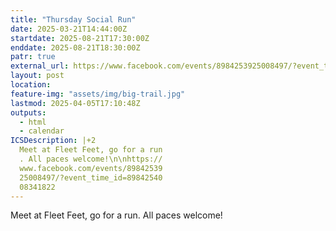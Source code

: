 ```yaml
---
title: "Thursday Social Run"
date: 2025-03-21T14:44:00Z
startdate: 2025-08-21T17:30:00Z
enddate: 2025-08-21T18:30:00Z
patr: true
external_url: https://www.facebook.com/events/8984253925008497/?event_time_id=8984254008341822
layout: post
location: 
feature-img: "assets/img/big-trail.jpg"
lastmod: 2025-04-05T17:10:48Z
outputs:
  - html
  - calendar
ICSDescription: |+2
  Meet at Fleet Feet, go for a run  . All paces welcome!\n\nhttps://  www.facebook.com/events/89842539  25008497/?event_time_id=89842540  08341822
---
```


Meet at Fleet Feet, go for a run. All paces welcome!<br>
  <br>
  
